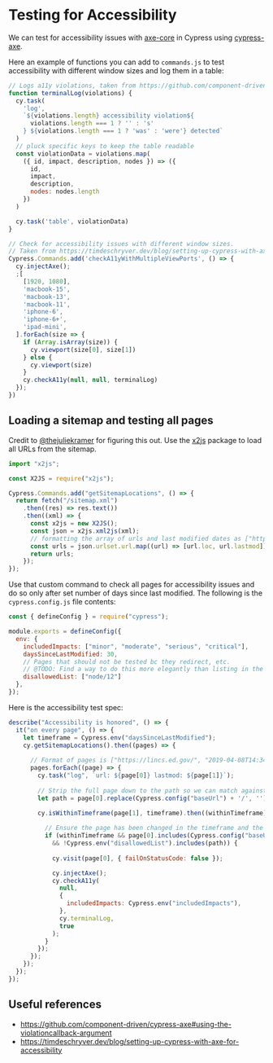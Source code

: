 # Testing for Accessibility

We can test for accessibility issues with [axe-core](https://github.com/dequelabs/axe-core) in Cypress using [cypress-axe](https://github.com/component-driven/cypress-axe).

Here an example of functions you can add to `commands.js` to test accessibility with different window sizes and log them in a table:

```javascript
// Logs a11y violations, taken from https://github.com/component-driven/cypress-axe#using-the-violationcallback-argument.
function terminalLog(violations) {
  cy.task(
    'log',
    `${violations.length} accessibility violation${
      violations.length === 1 ? '' : 's'
    } ${violations.length === 1 ? 'was' : 'were'} detected`
  )
  // pluck specific keys to keep the table readable
  const violationData = violations.map(
    ({ id, impact, description, nodes }) => ({
      id,
      impact,
      description,
      nodes: nodes.length
    })
  )

  cy.task('table', violationData)
}

// Check for accessibility issues with different window sizes.
// Taken from https://timdeschryver.dev/blog/setting-up-cypress-with-axe-for-accessibility.
Cypress.Commands.add('checkA11yWithMultipleViewPorts', () => {
  cy.injectAxe();
  ;[
    [1920, 1080],
    'macbook-15',
    'macbook-13',
    'macbook-11',
    'iphone-6',
    'iphone-6+',
    'ipad-mini',
  ].forEach(size => {
    if (Array.isArray(size)) {
      cy.viewport(size[0], size[1])
    } else {
      cy.viewport(size)
    }
    cy.checkA11y(null, null, terminalLog)
  });
})
```

## Loading a sitemap and testing all pages

Credit to [@thejuliekramer](https://github.com/thejuliekramer) for figuring this out. Use the [x2js](https://www.npmjs.com/package/x2js) package to load all URLs from the sitemap.

```javascript
import "x2js";

const X2JS = require("x2js");

Cypress.Commands.add("getSitemapLocations", () => {
  return fetch("/sitemap.xml")
    .then((res) => res.text())
    .then((xml) => {
      const x2js = new X2JS();
      const json = x2js.xml2js(xml);
      // formatting the array of urls and last modified dates as ["https://lincs.ed.gov/", "2019-04-08T14:34Z"]
      const urls = json.urlset.url.map((url) => [url.loc, url.lastmod]);
      return urls;
    });
});
```

Use that custom command to check all pages for accessibility issues and do so only after set number of days since last modified. The following is the `cypress.config.js` file contents:

```javascript
const { defineConfig } = require("cypress");

module.exports = defineConfig({
  env: {
    includedImpacts: ["minor", "moderate", "serious", "critical"],
    daysSinceLastModified: 30,
    // Pages that should not be tested bc they redirect, etc. 
    // @TODO: Find a way to do this more elegantly than listing in the config.
    disallowedList: ["node/12"]
  },
});
```

Here is the accessibility test spec:

```javascript
describe("Accessibility is honored", () => {
  it("on every page", () => {
    let timeframe = Cypress.env("daysSinceLastModified");
    cy.getSitemapLocations().then((pages) => {
      
      // Format of pages is ["https://lincs.ed.gov/", "2019-04-08T14:34Z"].
      pages.forEach((page) => {
        cy.task("log", `url: ${page[0]} lastmod: ${page[1]}`);
        
        // Strip the full page down to the path so we can match against disallowed list.
        let path = page[0].replace(Cypress.config("baseUrl") + '/', '');

        cy.isWithinTimeframe(page[1], timeframe).then((withinTimeframe) => {
          
          // Ensure the page has been changed in the timeframe and the page is not external.
          if (withinTimeframe && page[0].includes(Cypress.config("baseUrl")) 
            && !Cypress.env("disallowedList").includes(path)) {
              
            cy.visit(page[0], { failOnStatusCode: false });

            cy.injectAxe();
            cy.checkA11y(
              null,
              {
                includedImpacts: Cypress.env("includedImpacts"),
              },
              cy.terminalLog,
              true
            );
          }
        });
      });
    });
  });
});
```

## Useful references

* https://github.com/component-driven/cypress-axe#using-the-violationcallback-argument
* https://timdeschryver.dev/blog/setting-up-cypress-with-axe-for-accessibility
